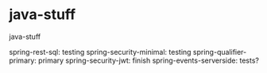 # java-stuff
java-stuff

spring-rest-sql: testing
spring-security-minimal: testing
spring-qualifier-primary: primary
spring-security-jwt: finish
spring-events-serverside: tests?